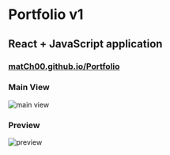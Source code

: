# Portfolio v1

## React + JavaScript application

### [matCh00.github.io/Portfolio](https://match00.github.io/Portfolio/)

### Main View
![main view](portfolio/public/Portfolio_v1.PNG)

### Preview  
![preview](portfolio\public\Portfolio_v1_preview.gif)